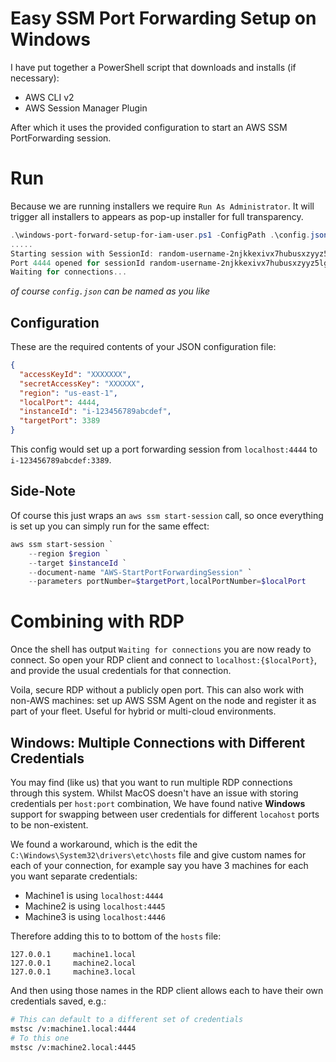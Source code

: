 # Easy SSM Port Forwarding Setup on Windows

I have put together a PowerShell script that downloads and installs (if necessary):

- AWS CLI v2
- AWS Session Manager Plugin

After which it uses the provided configuration to start an AWS SSM PortForwarding session.

# Run

Because we are running installers we require `Run As Administrator`. It will trigger all installers to appears as pop-up installer for full transparency.

```powershell
.\windows-port-forward-setup-for-iam-user.ps1 -ConfigPath .\config.json
.....
Starting session with SessionId: random-username-2njkkexivx7hubusxzyyz5lg3y
Port 4444 opened for sessionId random-username-2njkkexivx7hubusxzyyz5lg3y.
Waiting for connections...
```

_of course `config.json` can be named as you like_

## Configuration

These are the required contents of your JSON configuration file:

```json
{
  "accessKeyId": "XXXXXXX",
  "secretAccessKey": "XXXXXX",
  "region": "us-east-1",
  "localPort": 4444,
  "instanceId": "i-123456789abcdef",
  "targetPort": 3389
}
```

This config would set up a port forwarding session from `localhost:4444` to `i-123456789abcdef:3389`.

## Side-Note

Of course this just wraps an `aws ssm start-session` call, so once everything is set up you can simply run for the same effect:

```powershell
aws ssm start-session `
    --region $region `
    --target $instanceId `
    --document-name "AWS-StartPortForwardingSession" `
    --parameters portNumber=$targetPort,localPortNumber=$localPort
```

# Combining with RDP

Once the shell has output `Waiting for connections` you are now ready to connect.
So open your RDP client and connect to `localhost:{$localPort}`, and provide the usual credentials for that connection.

Voila, secure RDP without a publicly open port.
This can also work with non-AWS machines: set up AWS SSM Agent on the node and register it as part of your fleet. Useful for hybrid or multi-cloud environments.

## Windows: Multiple Connections with Different Credentials

You may find (like us) that you want to run multiple RDP connections through this system. Whilst MacOS doesn't have an issue with storing credentials per `host:port` combination, We have found native **Windows** support for swapping between user credentials for different `locahost` ports to be non-existent.

We found a workaround, which is the edit the `C:\Windows\System32\drivers\etc\hosts` file and give custom names for each of your connection, for example say you have 3 machines for each you want separate credentials:

- Machine1 is using `localhost:4444`
- Machine2 is using `localhost:4445`
- Machine3 is using `localhost:4446`

Therefore adding this to to bottom of the `hosts` file:

```
127.0.0.1     machine1.local
127.0.0.1     machine2.local
127.0.0.1     machine3.local
```

And then using those names in the RDP client allows each to have their own credentials saved, e.g.:

```bash
# This can default to a different set of credentials
mstsc /v:machine1.local:4444
# To this one
mstsc /v:machine2.local:4445
```

